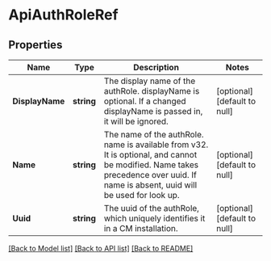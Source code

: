 # ApiAuthRoleRef

## Properties
Name | Type | Description | Notes
------------ | ------------- | ------------- | -------------
**DisplayName** | **string** | The display name of the authRole. displayName is optional. If a changed displayName is passed in, it will be ignored. | [optional] [default to null]
**Name** | **string** | The name of the authRole. name is available from v32. It is optional, and cannot be modified. Name takes precedence over uuid. If name is absent, uuid will be used for look up. | [optional] [default to null]
**Uuid** | **string** | The uuid of the authRole, which uniquely identifies it in a CM installation. | [optional] [default to null]

[[Back to Model list]](../README.md#documentation-for-models) [[Back to API list]](../README.md#documentation-for-api-endpoints) [[Back to README]](../README.md)


